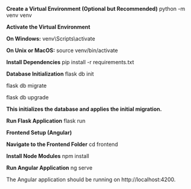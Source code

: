 **Create a Virtual Environment (Optional but Recommended)**
python -m venv venv

**Activate the Virtual Environment**

**On Windows:**
venv\Scripts\activate

**On Unix or MacOS:**
source venv/bin/activate

**Install Dependencies**
pip install -r requirements.txt

**Database Initialization**
flask db init

flask db migrate

flask db upgrade


**This initializes the database and applies the initial migration.**

**Run Flask Application**
flask run

**Frontend Setup (Angular)**

**Navigate to the Frontend Folder**
cd frontend

**Install Node Modules**
npm install

**Run Angular Application**
ng serve


The Angular application should be running on http://localhost:4200.
